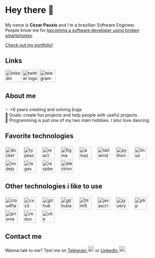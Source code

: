 <h1 align="left">Hey there 👋</h1>

###

<p align="left">My name is <b>Cezar Pauxis</b> and i'm a brazilian Software Engineer.<br>People know me for <a href="https://raphaeldelio.medium.com/how-a-brazilian-young-man-became-a-software-developer-using-broken-smartphones-c436070c45d9">becoming a software developer using broken smartphones</a>.<br>

<a href="https://pauxis.dev">Check out my portfolio!</a>

###

<h2 align="left">Links</h2>

<div align="left">
  <a href="https://linkedin.com/in/pauxis" target="_blank">
    <img src="https://raw.githubusercontent.com/maurodesouza/profile-readme-generator/master/src/assets/icons/social/linkedin/default.svg" width="52" height="40" alt="linkedin logo"  /></a>
  <a href="https://twitter.com/cezarpauxis" target="_blank">
    <img src="https://raw.githubusercontent.com/maurodesouza/profile-readme-generator/master/src/assets/icons/social/twitter/default.svg" width="52" height="40" alt="twitter logo"  /></a>
  <a href="https://t.me/usernein" target="_blank">
    <img src="https://raw.githubusercontent.com/maurodesouza/profile-readme-generator/master/src/assets/icons/social/telegram/default.svg" width="52" height="40" alt="telegram logo"  /></a>
</div>

<h2 align="left">About me</h2>

###

<p align="left">✨ +6 years creating and solving bugs<br>🎯 Goals: create fun projects and help people with useful projects<br>🎲 Programming is just one of my two main hobbies. I also love dancing.</p>

###

<h2 align="left">Favorite technologies</h2>

###

<div align="left">
  <img src="https://skillicons.dev/icons?i=docker" height="40" alt="docker logo"  />
  <img width="12" />
  <img src="https://skillicons.dev/icons?i=ts" height="40" alt="typescript logo"  />
  <img width="12" />
  <img src="https://skillicons.dev/icons?i=react" height="40" alt="react logo"  />
  <img width="12" />
  <img src="https://skillicons.dev/icons?i=figma" height="40" alt="figma logo"  />
  <img width="12" />
  <img src="https://skillicons.dev/icons?i=aws" height="40" alt="amazonwebservices logo"  />
  <img width="12" />
  <img src="https://skillicons.dev/icons?i=tailwind" height="40" alt="tailwindcss logo"  />
  <img width="12" />
  <img src="https://skillicons.dev/icons?i=py" height="40" alt="python logo"  />
  <img width="12" />
  <img src="https://skillicons.dev/icons?i=linux" height="40" alt="linux logo"  />
  <img width="12" />
  <img src="https://skillicons.dev/icons?i=nodejs" height="40" alt="nodejs logo"  />
  <img width="12" />
  <img src="https://skillicons.dev/icons?i=regex" height="40" alt="regex logo"  />
  <img width="12" />
  <img src="https://skillicons.dev/icons?i=raspberrypi" height="40" alt="raspberrypi logo"  />
  <img width="12" />
  <img src="https://skillicons.dev/icons?i=electron" height="40" alt="electron logo"  />
</div>

###

<h2 align="left">Other technologies i like to use</h2>

###

<div align="left">
  <img src="https://skillicons.dev/icons?i=cloudflare" height="40" alt="cloudflare logo"  />
  <img width="12" />
  <img src="https://skillicons.dev/icons?i=css" height="40" alt="css3 logo"  />
  <img width="12" />
  <img src="https://skillicons.dev/icons?i=github" height="40" alt="github logo"  />
  <img width="12" />
  <img src="https://skillicons.dev/icons?i=githubactions" height="40" alt="githubactions logo"  />
  <img width="12" />
  <img src="https://skillicons.dev/icons?i=html" height="40" alt="html5 logo"  />
  <img width="12" />
  <img src="https://skillicons.dev/icons?i=js" height="40" alt="javascript logo"  />
  <img width="12" />
  <img src="https://skillicons.dev/icons?i=jquery" height="40" alt="jquery logo"  />
  <img width="12" />
  <img src="https://skillicons.dev/icons?i=php" height="40" alt="php logo"  />
  <img width="12" />
  <img src="https://skillicons.dev/icons?i=prisma" height="40" alt="prisma logo"  />
  <img width="12" />
  <img src="https://skillicons.dev/icons?i=redux" height="40" alt="redux logo"  />
  <img width="12" />
  <img src="https://skillicons.dev/icons?i=vite" height="40" alt="vite logo"  />
</div>

###

<h2 align="left">Contact me</h2>

Wanna talk to me? Text me on <a href="https://t.me/usernein" target="_blank">
      Telegram
    <img src="https://raw.githubusercontent.com/maurodesouza/profile-readme-generator/master/src/assets/icons/social/telegram/default.svg" height="20" alt="telegram logo"  /></a> or <a href="https://linkedin.com/in/pauxis" target="_blank">
    Linkedin
    <img src="https://raw.githubusercontent.com/maurodesouza/profile-readme-generator/master/src/assets/icons/social/linkedin/default.svg" height="20" alt="linkedin logo"  /></a>.
